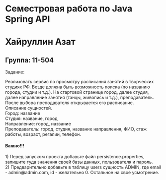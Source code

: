 # Семестровая работа по Java Spring API
<h1>Хайруллин Азат</h1>
<h2>Группа: 11-504</h2>
<div>
<p>Задание:</p>
<p>Реализовать сервис по просмотру расписания занятий в творческих студиях РФ. Везде должна быть возможность поиска (по названию города, студии и т.д.). На стартовой странице город, далее студия, далее направление занятия (танцы, живопись и т.д.), преподаватель.
После выбора преподавателя открывается его расписание.
<br>
Описание сущностей.<br>
Город: название<br>
Студия: название, город<br>
Направление: город, название<br>
Преподаватель: город, студия, название направления, ФИО, стаж работы, возраст, регалии, телефон.<br></p>
</div>
<div>
<h4>Важно!!!</h4>
<p>
1) Перед запуском проекта добавьте файл persistence.properties, запишите туда значения своей базы данных, пользователя и пароль.<br>
2) Предварительно добавьте в таблицу users сущность ADMIN, где email - admin@admin.com, id - желательно 0. Остальное на своё усмотрение.
</p>
</div>
